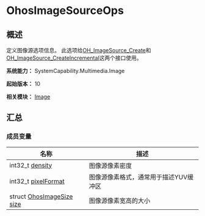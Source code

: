 # OhosImageSourceOps


## 概述

定义图像源选项信息。 此选项给[OH_ImageSource_Create](image.md#oh_imagesource_create)和[OH_ImageSource_CreateIncremental](image.md#oh_imagesource_createincremental)这两个接口使用。

**系统能力：** SystemCapability.Multimedia.Image

**起始版本：** 10

**相关模块：** [Image](image.md)


## 汇总


### 成员变量

| 名称 | 描述 | 
| -------- | -------- |
| int32_t [density](image.md#density-12) | 图像源像素密度 | 
| int32_t [pixelFormat](image.md#pixelformat-13) | 图像源像素格式，通常用于描述YUV缓冲区 | 
| struct [OhosImageSize](_ohos_image_size.md) [size](image.md#size-17) | 图像源像素宽高的大小 | 
